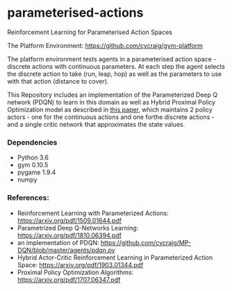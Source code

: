 # parameterised-actions
Reinforcement Learning for Parameterised Action Spaces

The Platform Environment: https://github.com/cycraig/gym-platform

The platform environment tests agents in a parameterised action space - discrete actions with continuous parameters. At each step the agent selects the discrete action to take (run, leap, hop) as well as the parameters to use with that action (distance to cover).

This Repository includes an implementation of the Parameterized Deep Q network (PDQN) to learn in this domain as well as Hybrid Proximal Policy Optimization model as described in [this paper](https://arxiv.org/pdf/1903.01344.pdf), which maintains 2 policy actors - one for the continuous actions and one forthe discrete actions - and a single critic network that approximates the state values.

### Dependencies
- Python 3.6
- gym 0.10.5
- pygame 1.9.4
- numpy

### References:
- Reinforcement Learning with Parameterized Actions: https://arxiv.org/pdf/1509.01644.pdf
- Parametrized Deep Q-Networks Learning: https://arxiv.org/pdf/1810.06394.pdf
- an implementation of PDQN: https://github.com/cycraig/MP-DQN/blob/master/agents/pdqn.py
- Hybrid Actor-Critic Reinforcement Learning in Parameterized Action Space: https://arxiv.org/pdf/1903.01344.pdf
- Proximal Policy Optimization Algorithms: https://arxiv.org/pdf/1707.06347.pdf
